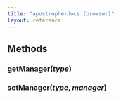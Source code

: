 ```yaml
---
title: "apostrophe-docs (browser)"
layout: reference
---
```


## Methods
### getManager(*type*)

### setManager(*type*, *manager*)

